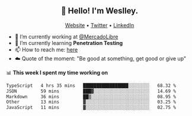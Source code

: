 <h2 align="center">👋 Hello! I'm Weslley.</h2>
<p align="center">
  <a href="http://weslleyneri.com.br">Website</a> •
  <a href="https://twitter.com/Weslley_Neri">Twitter</a> •
  <a href="https://www.linkedin.com/in/weslley-neri-3658908b">LinkedIn</a>
</p>


- 🔭 I’m currently working at [@MercadoLibre](https://github.com/mercadolibre)
- 🌱 I’m currently learning **Penetration Testing**
- 📫 How to reach me: [here](mailto:weslley39@gmail.com)
- ☁️ Quote of the moment: "Be good at something, get good or give up"

📊 **This week I spent my time working on**
<!--START_SECTION:waka-->

```txt
TypeScript   4 hrs 35 mins   █████████████████░░░░░░░░   68.32 %
JSON         59 mins         ███▓░░░░░░░░░░░░░░░░░░░░░   14.69 %
Markdown     36 mins         ██▒░░░░░░░░░░░░░░░░░░░░░░   08.95 %
Other        13 mins         ▓░░░░░░░░░░░░░░░░░░░░░░░░   03.25 %
JavaScript   11 mins         ▓░░░░░░░░░░░░░░░░░░░░░░░░   02.75 %
```

<!--END_SECTION:waka-->

<!-- Inspired by https://github.com/gruselhaus/gruselhaus -->